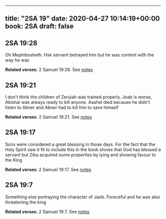 
---
title: "2SA 19"
date: 2020-04-27 10:14:19+00:00
book: 2SA
draft: false
---

## 2SA 19:28

Oh Mephibosheth. Hsk servant betrayed him but he was content with the way he was

**Related verses**: 2 Samuel 19:28. See [notes](https://my.bible.com/notes/3417104245181899595)


## 2SA 19:21

I don't think the children of Zeruiah was trained properly. Joab is worse, Abishai was always ready to kill anyone. Asahel died because he didn't listen to Abner and Abner had to kill him to save himself

**Related verses**: 2 Samuel 19:21. See [notes](https://my.bible.com/notes/3416900443203953222)


## 2SA 19:17

Sons were considered a great blessing in those days. For the fact that the Holy Spirit saw it fit to include this in the book shows that God has blessed a servant but Ziba acquired some properties by lying and showing favour to the King

**Related verses**: 2 Samuel 19:17. See [notes](https://my.bible.com/notes/3416899071725265451)


## 2SA 19:7

Something else portraying the character of Jaob. Foreceful and he was also threatening the king

**Related verses**: 2 Samuel 19:7. See [notes](https://my.bible.com/notes/3416897019200659985)

